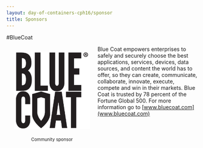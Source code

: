 ```yaml
---
layout: day-of-containers-cph16/sponsor
title: Sponsors
---
```

#BlueCoat
<div style="width:200px;float:left;padding:20px">
  <div style="height:200px;position:relative;">
    <a href="http://www.bluecoat.com" target="_blank"><img style="position: absolute; bottom: 0;width:200px" src="/day-of-docker-osl15/images/BCS_Logo_-_Vertical_-_Black_-_JPG.3.jpg" /></a>
  </div>
  <div style="height:40px;text-align:center;font-size:82%;padding-top:20px;">Community sponsor</div>
</div>

Blue Coat empowers enterprises to safely and securely choose the best applications, services, devices, data sources, and content the world has to offer, so they can create, communicate, collaborate, innovate, execute, compete and win in their markets. Blue Coat is trusted by 78 percent of the Fortune Global 500. For more information go to [www.bluecoat.com](www.bluecoat.com)
